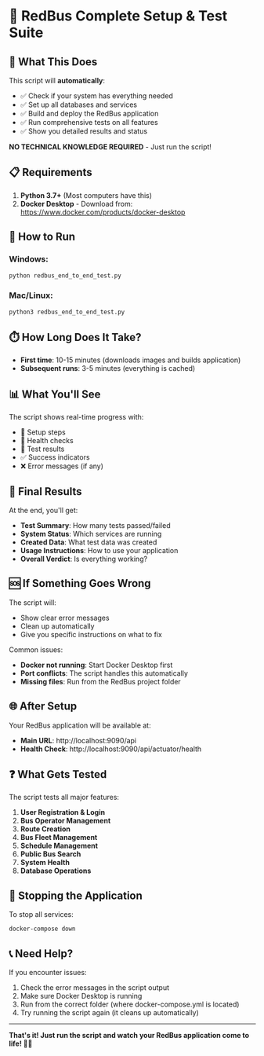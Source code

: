 # 🚌 RedBus Complete Setup & Test Suite

## 🎯 What This Does

This script will **automatically**:
- ✅ Check if your system has everything needed
- ✅ Set up all databases and services
- ✅ Build and deploy the RedBus application
- ✅ Run comprehensive tests on all features
- ✅ Show you detailed results and status

**NO TECHNICAL KNOWLEDGE REQUIRED** - Just run the script!

## 📋 Requirements

1. **Python 3.7+** (Most computers have this)
2. **Docker Desktop** - Download from: https://www.docker.com/products/docker-desktop

## 🚀 How to Run

### Windows:
```cmd
python redbus_end_to_end_test.py
```

### Mac/Linux:
```bash
python3 redbus_end_to_end_test.py
```

## ⏱️ How Long Does It Take?

- **First time**: 10-15 minutes (downloads images and builds application)
- **Subsequent runs**: 3-5 minutes (everything is cached)

## 📊 What You'll See

The script shows real-time progress with:
- 🔧 Setup steps
- 🏥 Health checks  
- 🧪 Test results
- ✅ Success indicators
- ❌ Error messages (if any)

## 🎉 Final Results

At the end, you'll get:
- **Test Summary**: How many tests passed/failed
- **System Status**: Which services are running
- **Created Data**: What test data was created
- **Usage Instructions**: How to use your application
- **Overall Verdict**: Is everything working?

## 🆘 If Something Goes Wrong

The script will:
- Show clear error messages
- Clean up automatically
- Give you specific instructions on what to fix

Common issues:
- **Docker not running**: Start Docker Desktop first
- **Port conflicts**: The script handles this automatically
- **Missing files**: Run from the RedBus project folder

## 🌐 After Setup

Your RedBus application will be available at:
- **Main URL**: http://localhost:9090/api
- **Health Check**: http://localhost:9090/api/actuator/health

## ❓ What Gets Tested

The script tests all major features:
1. **User Registration & Login** 
2. **Bus Operator Management**
3. **Route Creation**
4. **Bus Fleet Management** 
5. **Schedule Management**
6. **Public Bus Search**
7. **System Health**
8. **Database Operations**

## 🛑 Stopping the Application

To stop all services:
```bash
docker-compose down
```

## 📞 Need Help?

If you encounter issues:
1. Check the error messages in the script output
2. Make sure Docker Desktop is running
3. Run from the correct folder (where docker-compose.yml is located)
4. Try running the script again (it cleans up automatically)

---

**That's it! Just run the script and watch your RedBus application come to life! 🚌✨**

